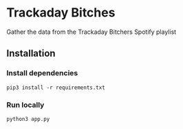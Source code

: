 # Trackaday Bitches
Gather the data from the Trackaday Bitchers Spotify playlist

## Installation

### Install dependencies
`pip3 install -r requirements.txt`

### Run locally
`python3 app.py`
